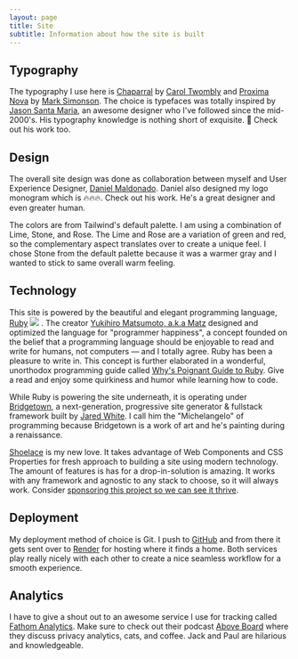 ```yaml
---
layout: page
title: Site
subtitle: Information about how the site is built
---
```


## Typography

The typography I use here is [Chaparral](https://fonts.adobe.com/fonts/chaparral) by [Carol Twombly](https://fonts.adobe.com/designers/carol-twombly) and [Proxima Nova](https://fonts.adobe.com/fonts/proxima-nova) by [Mark Simonson](https://fonts.adobe.com/designers/mark-simonson). The choice is typefaces was totally inspired by [Jason Santa Maria](https://jasonsantamaria.com/about/), an awesome designer who I've followed since the mid-2000's. His typography knowledge is nothing short of exquisite. 🤌 Check out his work too.

## Design

The overall site design was done as collaboration between myself and User Experience Designer, [Daniel Maldonado](http://danielmdesigns.com). Daniel also designed my logo monogram which is 🔥🔥🔥. Check out his work. He's a great designer and even greater human. 

The colors are from Tailwind's default palette. I am using a combination of Lime, Stone, and Rose. The Lime and Rose are a variation of green and red, so the complementary aspect translates over to create a unique feel. I chose Stone from the default palette because it was a warmer gray and I wanted to stick to same overall warm feeling.

## Technology

This site is powered by the beautiful and elegant programming language, [Ruby](https://www.ruby-lang.org/en/) <img class="logo-ruby" src="{{ '/images/ruby.svg' | relative_url }}"/> . The creator [Yukihiro Matsumoto, a.k.a Matz](https://github.com/matz) designed and optimized the language for "programmer happiness", a concept founded on the belief that a programming language should be enjoyable to read and write for humans, not computers — and I totally agree. Ruby has been a pleasure to write in. This concept is further elaborated in a wonderful, unorthodox programming guide called [Why's Poignant Guide to Ruby](https://poignant.guide/). Give a read and enjoy some quirkiness and humor while learning how to code.

While Ruby is powering the site underneath, it is operating under [Bridgetown](https://bridgetownrb.com), a next-generation, progressive site generator & fullstack framework built by [Jared White](https://jaredwhite.com/). I call him the "Michelangelo" of programming because Bridgetown is a work of art and he's painting during a renaissance.

[Shoelace](https://shoelace.style) is my new love. It takes advantage of Web Components and CSS Properties for fresh approach to building a site using modern technology. The amount of features is has for a drop-in-solution is amazing. It works with any framework and agnostic to any stack to choose, so it will always work. Consider [sponsoring this project so we can see it thrive](https://github.com/sponsors/claviska).

## Deployment

My deployment method of choice is Git. I push to [GitHub](https://github.com) and from there it gets sent over to [Render](https://render.com) for hosting where it finds a home. Both services play really nicely with each other to create a nice seamless workflow for a smooth experience.

## Analytics

I have to give a shout out to an awesome service I use for tracking called [Fathom Analytics](https://usefathom.com). Make sure to check out their podcast [Above Board](https://usefathom.com/above-board) where they discuss privacy analytics, cats, and coffee. Jack and Paul are hilarious and knowledgeable.

